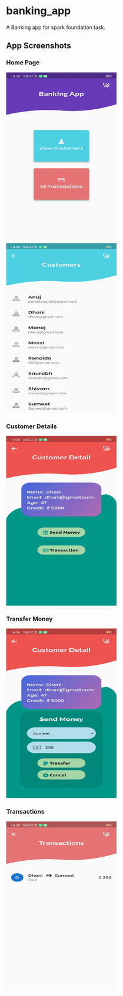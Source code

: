 # banking_app

A Banking app for spark foundation task.

## App Screenshots



### Home Page               
<img src="/images/homepage.jpg" width="300" height="460">         <img src="/images/all_customers.jpg" width="300" height="460">



### Customer Details
<img src="/images/customer_detail.jpg" width="300" height="460">

### Transfer Money
<img src="/images/transfer.jpg"  width="300" height="460">

### Transactions
<img src="/images/list.jpg" width="300" height="460">
